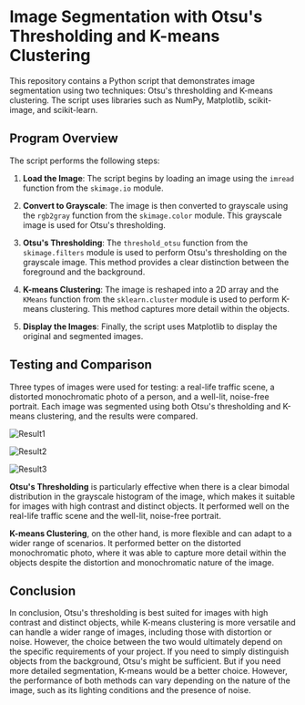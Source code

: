 # Image Segmentation with Otsu's Thresholding and K-means Clustering

This repository contains a Python script that demonstrates image segmentation using two techniques: Otsu's thresholding and K-means clustering. The script uses libraries such as NumPy, Matplotlib, scikit-image, and scikit-learn.

## Program Overview

The script performs the following steps:

1. **Load the Image**: The script begins by loading an image using the `imread` function from the `skimage.io` module.

2. **Convert to Grayscale**: The image is then converted to grayscale using the `rgb2gray` function from the `skimage.color` module. This grayscale image is used for Otsu's thresholding.

3. **Otsu's Thresholding**: The `threshold_otsu` function from the `skimage.filters` module is used to perform Otsu's thresholding on the grayscale image. This method provides a clear distinction between the foreground and the background.

4. **K-means Clustering**: The image is reshaped into a 2D array and the `KMeans` function from the `sklearn.cluster` module is used to perform K-means clustering. This method captures more detail within the objects.

5. **Display the Images**: Finally, the script uses Matplotlib to display the original and segmented images.

## Testing and Comparison

Three types of images were used for testing: a real-life traffic scene, a distorted monochromatic photo of a person, and a well-lit, noise-free portrait. Each image was segmented using both Otsu's thresholding and K-means clustering, and the results were compared.


![Result1](https://github.com/ArunMekkad/ImageSegmentation---Otsu---Kmeans/blob/main/Result1.png)

![Result2](https://github.com/ArunMekkad/ImageSegmentation---Otsu---Kmeans/blob/main/Result2.png)

![Result3](https://github.com/ArunMekkad/ImageSegmentation---Otsu---Kmeans/blob/main/Result3.png)


**Otsu's Thresholding** is particularly effective when there is a clear bimodal distribution in the grayscale histogram of the image, which makes it suitable for images with high contrast and distinct objects. It performed well on the real-life traffic scene and the well-lit, noise-free portrait.

**K-means Clustering**, on the other hand, is more flexible and can adapt to a wider range of scenarios. It performed better on the distorted monochromatic photo, where it was able to capture more detail within the objects despite the distortion and monochromatic nature of the image.

## Conclusion

In conclusion, Otsu's thresholding is best suited for images with high contrast and distinct objects, while K-means clustering is more versatile and can handle a wider range of images, including those with distortion or noise. However, the choice between the two would ultimately depend on the specific requirements of your project. If you need to simply distinguish objects from the background, Otsu's might be sufficient. But if you need more detailed segmentation, K-means would be a better choice. However, the performance of both methods can vary depending on the nature of the image, such as its lighting conditions and the presence of noise.
